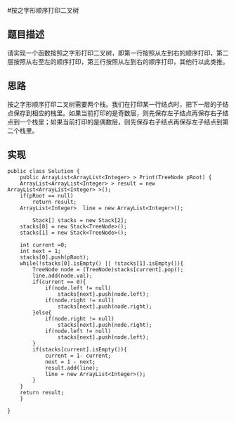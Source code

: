 #按之字形顺序打印二叉树

## 题目描述
请实现一个函数按照之字形打印二叉树，即第一行按照从左到右的顺序打印，第二层按照从右至左的顺序打印，第三行按照从左到右的顺序打印，其他行以此类推。

## 思路
按之字形顺序打印二叉树需要两个栈。我们在打印某一行结点时，把下一层的子结点保存到相应的栈里。如果当前打印的是奇数层，则先保存左子结点再保存右子结点到一个栈里；如果当前打印的是偶数层，则先保存右子结点再保存左子结点到第二个栈里。

## 实现

	public class Solution {
	    public ArrayList<ArrayList<Integer> > Print(TreeNode pRoot) {
		ArrayList<ArrayList<Integer> > result = new ArrayList<ArrayList<Integer> >();
		if(pRoot == null)
		    return result;
		ArrayList<Integer>  line = new ArrayList<Integer>();
		
			Stack[] stacks = new Stack[2];
		stacks[0] = new Stack<TreeNode>();
		stacks[1] = new Stack<TreeNode>();
		    
		int current =0;
		int next = 1;
		stacks[0].push(pRoot);
		while(!stacks[0].isEmpty() || !stacks[1].isEmpty()){
		    TreeNode node = (TreeNode)stacks[current].pop();
		    line.add(node.val);
		    if(current == 0){
		        if(node.left != null)
		        	stacks[next].push(node.left);
		        if(node.right != null)
		        	stacks[next].push(node.right);
		    }else{
		        if(node.right != null)
		            stacks[next].push(node.right);
		        if(node.left != null)
		            stacks[next].push(node.left);
		    }
		    if(stacks[current].isEmpty()){
		        current = 1- current;
		        next = 1 - next;
		        result.add(line);
		        line = new ArrayList<Integer>();
		    }            
		}
		return result;
	    }

	}
